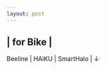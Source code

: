 ```yaml
---
layout: post
---
```


## | for Bike |

Beeline | HAiKU | SmartHalo | ↓

<!--
Brand | Official Websites
------------ | -------------
Beeline | [https://beeline.co/](https://beeline.co/)
HAiKU | [http://www.haiku.bike/](http://www.haiku.bike/)
SmartHalo | [https://www.smarthalo.bike/#intro](https://www.smarthalo.bike/#intro)-->
